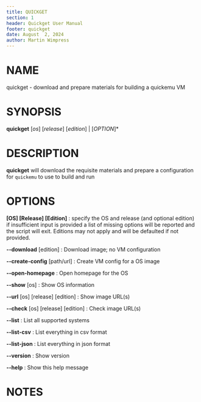 ```yaml
---
title: QUICKGET
section: 1
header: Quickget User Manual
footer: quickget
date: August  2, 2024
author: Martin Wimpress
---
```


# NAME

quickget - download and prepare materials for building a quickemu VM

# SYNOPSIS

**quickget** [*os*] [*release*] [*edition*] | [*OPTION*]*

# DESCRIPTION

**quickget** will download the requisite materials and prepare a configuration for `quickemu` to use to build and run

# OPTIONS

**[OS] [Release] [Edition]**
: specify the OS and release (and optional edition)
if insufficient input is provided a list of missing options will be reported and the script will exit.  Editions may not apply and will be defaulted if not provided.

**\-\-download** <os> <release> [edition]
: Download image; no VM configuration

**\-\-create-config** <os> [path/url]
: Create VM config for a OS image

**\-\-open-homepage** <os>
: Open homepage for the OS

**\-\-show** [os]
: Show OS information

**\-\-url** [os] [release] [edition]
: Show image URL(s)

**\-\-check** [os] [release] [edition]
: Check image URL(s)

**\-\-list**
: List all supported systems

**\-\-list-csv**
: List everything in csv format

**\-\-list-json**
: List everything in json format

**\-\-version**
: Show version

**\-\-help**
: Show this help message

# NOTES
